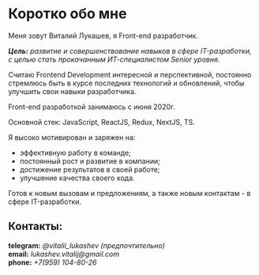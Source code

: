 # Коротко обо мне

Меня зовут Виталий Лукашев, я Front-end разработчик.

**_Цель:_** _развитие и совершенствование навыков в сфере IT-разработки, с целью стать прокачанным ИТ-специалистом Senior уровня._

Считаю Frontend Development интересной и перспективной, постоянно стремлюсь быть в курсе последних технологий и обновлений, чтобы улучшить свои навыки разработчика.

Front-end разработкой занимаюсь с июня 2020г.

Основной стек: JavaScript, ReactJS, Redux, NextJS, TS.

Я высоко мотивирован и заряжен на:

- эффективную работу в команде;
- постоянный рост и развитие в компании;
- достижение результатов в своей работе;
- улучшение качества своего кода.

Готов к новым вызовам и предложениям, а также новым контактам - в сфере IT-разработки.

## Контакты:
__telegram:__ _@vitalii_lukashev (предпочтительно)_\
__email:__ _lukashev.vitalij@gmail.com_\
__phone:__ _+7(959) 104-80-26_
